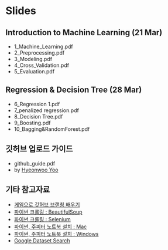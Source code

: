 # Slides





## Introduction to Machine Learning (21 Mar)

- 1_Machine_Learning.pdf
- 2_Preprocessing.pdf 
- 3_Modeling.pdf 
- 4_Cross_Validation.pdf
- 5_Evaluation.pdf

## Regression & Decision Tree (28 Mar)

- 6_Regression 1.pdf
- 7_penalized regression.pdf
- 8_Decision Tree.pdf
- 9_Boosting.pdf
- 10_Bagging&RandomForest.pdf


## 깃허브 업로드 가이드
- github_guide.pdf
- by [Hyeonwoo Yoo](https://github.com/hyeon95y)


## 기타 참고자료
- [게임으로 깃허브 브랜칭 배우기](https://learngitbranching.js.org/)
- [파이썬 크롤링 : BeautifulSoup](https://beomi.github.io/2017/01/20/HowToMakeWebCrawler/)
- [파이썬 크롤링 : Selenium](https://beomi.github.io/2017/02/27/HowToMakeWebCrawler-With-Selenium/)
- [파이썬, 주피터 노트북 설치 : Mac](https://www.appsmint.com/2016/10/jupyteripython-notebook.html)
- [파이썬, 주피터 노트북 설치 : Windows](https://tensorflow.blog/%EC%9C%88%EB%8F%84%EC%9A%B0%EC%A6%88%EC%97%90-%EC%95%84%EB%82%98%EC%BD%98%EB%8B%A4-%ED%85%90%EC%84%9C%ED%94%8C%EB%A1%9C%EC%9A%B0-%EC%84%A4%EC%B9%98%ED%95%98%EA%B8%B0/)
- [Google Dataset Search](https://toolbox.google.com/datasetsearch?fbclid=IwAR3QnkmmXsVY8zoGlz3t4HzmxcVSliDIruPSud7EnZoz7eUqGzrgXBeLNzc)
